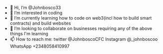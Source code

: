 - 👋 Hi, I’m @Johnbosco33
- 👀 I’m interested in coding 
- 🌱 I’m currently learning how to code on web3(incl how to build smart contracts) and build websites 
- 💞️ I’m looking to collaborate on businesses requiring any of the above things I'm learning 
- 📫 How to reach me: twitter @JohnboscoCFC
Instagram @_johnboscoo
WhatsApp +2348058410997

<!---
Johnbosco33/Johnbosco33 is a ✨ special ✨ repository because its `README.md` (this file) appears on your GitHub profile.
You can click the Preview link to take a look at your changes.
--->

